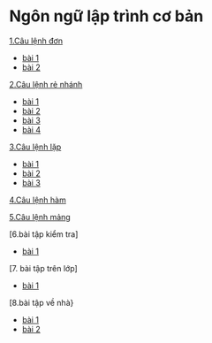 # Ngôn ngữ lập trình cơ bản
[1.Câu lệnh đơn](https://hoctructuyencntt.github.io/NNLT/Bai02.html)
- [bài 1](https://www.jdoodle.com/iembed/v0/BqW)
- [bài 2](https://www.jdoodle.com/ia/BZe)

 [2.Câu lệnh rẻ nhánh](https://hoctructuyencntt.github.io/NNLT/Bai03.html)

- [bài 1](https://www.jdoodle.com/iembed/v0/Bu5)
- [bài 2](https://www.jdoodle.com/iembed/v0/Bu7)
- [bài 3](https://www.jdoodle.com/iembed/v0/Bu8)
- [bài 4](https://www.jdoodle.com/iembed/v0/Bu9)

[3.Câu lệnh lặp](https://hoctructuyencntt.github.io/NNLT/Bai04.html)

- [bài 1](https://www.jdoodle.com/iembed/v0/Bub)
- [bài 2](https://www.jdoodle.com/iembed/v0/Bud)
- [bài 3](https://www.jdoodle.com/iembed/v0/BAc)

[4.Câu lệnh hàm](https://hoctructuyencntt.github.io/NNLT/Bai05.html)


[5.Câu lệnh mảng](https://hoctructuyencntt.github.io/NNLT/Bai06.html)


[6.bài tập kiểm tra]

- [bài 1](https://www.jdoodle.com/ia/BZf)

[7. bài tập trên lớp]
- [bài 1](https://www.jdoodle.com/iembed/v0/BAb)

[8.bài tập về nhà}
- [bài 1](https://www.jdoodle.com/iembed/v0/BBr)
- [bài 2](https://www.jdoodle.com/iembed/v0/BAX)
